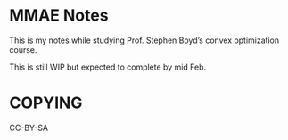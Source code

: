 # MMAE Notes

This is my notes while studying Prof. Stephen Boyd’s convex optimization course.

This is still WIP but expected to complete by mid Feb.

# COPYING

CC-BY-SA
